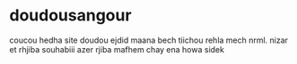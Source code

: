 # doudousangour
coucou hedha site doudou ejdid
maana bech tiichou rehla mech nrml.
nizar et rhjiba souhabiii
azer
rjiba mafhem chay
ena howa sidek